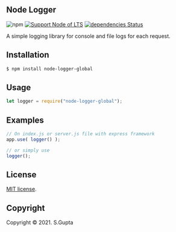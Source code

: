 ## Node Logger

![npm](https://img.shields.io/npm/v/node-logger-global) [![Support Node of LTS](https://img.shields.io/badge/node-latest-brightgreen.svg)](https://nodejs.org/) [![dependencies Status](https://status.david-dm.org/gh/request/request.svg)](https://david-dm.org/request/request)

A simple logging library for console and file logs for each request.

## Installation

```bash
$ npm install node-logger-global
```

## Usage

```javascript
let logger = require("node-logger-global");
```

## Examples

```javascript
// On index.js or server.js file with express framework
app.use( logger() );

// or simply use
logger();
```

## License

[MIT license](http://opensource.org/licenses/MIT).

## Copyright

Copyright &copy; 2021. S.Gupta
